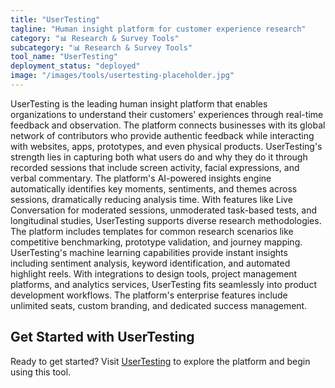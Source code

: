 ```yaml
---
title: "UserTesting"
tagline: "Human insight platform for customer experience research"
category: "📊 Research & Survey Tools"
subcategory: "📊 Research & Survey Tools"
tool_name: "UserTesting"
deployment_status: "deployed"
image: "/images/tools/usertesting-placeholder.jpg"
---
```

UserTesting is the leading human insight platform that enables organizations to understand their customers' experiences through real-time feedback and observation. The platform connects businesses with its global network of contributors who provide authentic feedback while interacting with websites, apps, prototypes, and even physical products. UserTesting's strength lies in capturing both what users do and why they do it through recorded sessions that include screen activity, facial expressions, and verbal commentary. The platform's AI-powered insights engine automatically identifies key moments, sentiments, and themes across sessions, dramatically reducing analysis time. With features like Live Conversation for moderated sessions, unmoderated task-based tests, and longitudinal studies, UserTesting supports diverse research methodologies. The platform includes templates for common research scenarios like competitive benchmarking, prototype validation, and journey mapping. UserTesting's machine learning capabilities provide instant insights including sentiment analysis, keyword identification, and automated highlight reels. With integrations to design tools, project management platforms, and analytics services, UserTesting fits seamlessly into product development workflows. The platform's enterprise features include unlimited seats, custom branding, and dedicated success management.
## Get Started with UserTesting

Ready to get started? Visit [UserTesting](https://usertesting.com) to explore the platform and begin using this tool.
